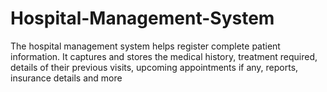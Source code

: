 # Hospital-Management-System
The hospital management system helps register complete patient information. It captures and stores the medical history, treatment required, details of their previous visits, upcoming appointments if any, reports, insurance details and more
